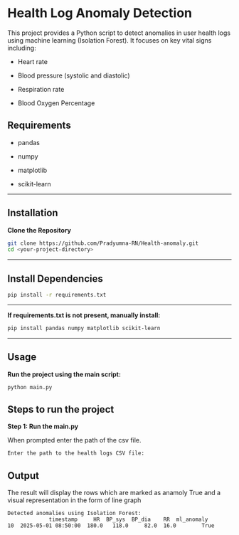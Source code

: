 # Health Log Anomaly Detection


This project provides a Python script to detect anomalies in user health logs using machine learning (Isolation Forest). It focuses on key vital signs including:

- Heart rate

- Blood pressure (systolic and diastolic)

- Respiration rate

- Blood Oxygen Percentage 


## Requirements

- pandas

- numpy

- matplotlib

- scikit-learn

---

## Installation

**Clone the Repository**
   ```bash
   git clone https://github.com/Pradyumna-RN/Health-anomaly.git
   cd <your-project-directory>
   ```
---

## Install Dependencies
   ```bash
   pip install -r requirements.txt
   ```
---

**If requirements.txt is not present, manually install:**
   ```bash
   pip install pandas numpy matplotlib scikit-learn
   ```
---

## Usage
**Run the project using the main script:**
  ```bash
  python main.py
```

## Steps to run the project 


**Step 1: Run the main.py**

When prompted enter the path of the csv file.

```bash
Enter the path to the health logs CSV file:
```

## Output

The result will display the rows which are marked as anamoly True and a visual representation in the form of line graph
```
Detected anomalies using Isolation Forest:
             timestamp     HR  BP_sys  BP_dia    RR  ml_anomaly
10  2025-05-01 08:50:00  180.0   118.0     82.0  16.0        True
```



